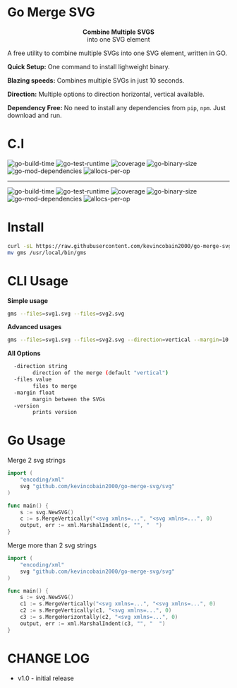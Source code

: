 # Go Merge SVG

<p align="center">
<b>Combine Multiple SVGS</b> <br> into one SVG element
</p>

A free utility to combine multiple SVGs into one SVG element, written in GO.


**Quick Setup:** One command to install lighweight binary.

**Blazing speeds:** Combines multiple SVGs in just 10 seconds.

**Direction:** Multiple options to direction horizontal, vertical available.

**Dependency Free:** No need to install any dependencies from `pip`, `npm`. Just download and run.

# C.I

![go-build-time](https://coveritup.app/badge?org=kevincobain2000&repo=go-merge-svg&type=go-build-time&branch=master)
![go-test-runtime](https://coveritup.app/badge?org=kevincobain2000&repo=go-merge-svg&type=go-test-runtime&branch=master)
![coverage](https://coveritup.app/badge?org=kevincobain2000&repo=go-merge-svg&type=coverage&branch=master)
![go-binary-size](https://coveritup.app/badge?org=kevincobain2000&repo=go-merge-svg&type=go-binary-size&branch=master)
![go-mod-dependencies](https://coveritup.app/badge?org=kevincobain2000&repo=go-merge-svg&type=go-mod-dependencies&branch=master)
![allocs-per-op](https://coveritup.app/badge?org=kevincobain2000&repo=go-merge-svg&type=allocs-per-op&branch=master)

---

![go-build-time](https://coveritup.app/chart?org=kevincobain2000&repo=go-merge-svg&type=go-build-time&output=svg&width=160&height=160&branch=master&line=fill)
![go-test-runtime](https://coveritup.app/chart?org=kevincobain2000&repo=go-merge-svg&type=go-test-runtime&output=svg&width=160&height=160&branch=master&line=fill)
![coverage](https://coveritup.app/chart?org=kevincobain2000&repo=go-merge-svg&type=coverage&output=svg&width=160&height=160&branch=master&line=fill)
![go-binary-size](https://coveritup.app/chart?org=kevincobain2000&repo=go-merge-svg&type=go-binary-size&output=svg&width=160&height=160&branch=master&line=fill)
![go-mod-dependencies](https://coveritup.app/chart?org=kevincobain2000&repo=go-merge-svg&type=go-mod-dependencies&output=svg&width=160&height=160&branch=master&line=fill)
![allocs-per-op](https://coveritup.app/chart?org=kevincobain2000&repo=go-merge-svg&type=allocs-per-op&output=svg&width=160&height=160&branch=master&line=fill)


# Install

```sh
curl -sL https://raw.githubusercontent.com/kevincobain2000/go-merge-svg/master/install.sh | sh
mv gms /usr/local/bin/gms
```


# CLI Usage

**Simple usage**

```sh
gms --files=svg1.svg --files=svg2.svg
```

**Advanced usages**


```sh
gms --files=svg1.svg --files=svg2.svg --direction=vertical --margin=10
```

**All Options**

```sh
  -direction string
    	direction of the merge (default "vertical")
  -files value
    	files to merge
  -margin float
    	margin between the SVGs
  -version
    	prints version
```

# Go Usage

Merge 2 svg strings

```go
import (
    "encoding/xml"
	svg "github.com/kevincobain2000/go-merge-svg/svg"
)

func main() {
    s := svg.NewSVG()
    c := s.MergeVertically("<svg xmlns=...", "<svg xmlns=...", 0)
    output, err := xml.MarshalIndent(c, "", "  ")
}
```

Merge more than 2 svg strings

```go
import (
    "encoding/xml"
	svg "github.com/kevincobain2000/go-merge-svg/svg"
)

func main() {
    s := svg.NewSVG()
    c1 := s.MergeVertically("<svg xmlns=...", "<svg xmlns=...", 0)
    c2 := s.MergeVertically(c1, "<svg xmlns=...", 0)
    c3 := s.MergeHorizontally(c2, "<svg xmlns=...", 0)
    output, err := xml.MarshalIndent(c3, "", "  ")
}
```

# CHANGE LOG

- v1.0 - initial release